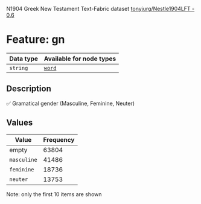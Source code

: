 <p>N1904 Greek New Testament Text-Fabric dataset <a href="https://github.com/tonyjurg/Nestle1904LFT">tonyjurg/Nestle1904LFT - 0.6</a></p>

<h1>Feature: gn</h1>

<table>
<thead>
<tr>
  <th>Data type</th>
  <th>Available for node types</th>
</tr>
</thead>
<tbody>
<tr>
  <td><code>string</code></td>
  <td><A HREF="featurebynodetype.md#word"><code>word</code></A></td>
</tr>
</tbody>
</table>

<h2>Description</h2>

<p>✅ Gramatical gender (Masculine, Feminine, Neuter)</p>

<h2>Values</h2>

<table>
<thead>
<tr>
  <th>Value</th>
  <th>Frequency</th>
</tr>
</thead>
<tbody>
<tr>
  <td>empty</td>
  <td>63804</td>
</tr>
<tr>
  <td><code>masculine</code></td>
  <td>41486</td>
</tr>
<tr>
  <td><code>feminine</code></td>
  <td>18736</td>
</tr>
<tr>
  <td><code>neuter</code></td>
  <td>13753</td>
</tr>
</tbody>
</table>

<p>Note: only the first 10 items are shown</p>
